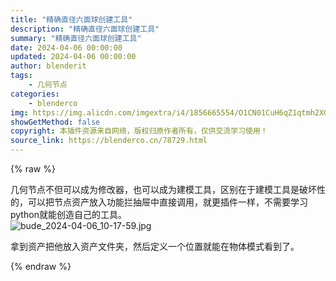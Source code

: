 ```yaml
---
title: "精确直径六面球创建工具"
description: "精确直径六面球创建工具"
summary: "精确直径六面球创建工具"
date: 2024-04-06 00:00:00
updated: 2024-04-06 00:00:00
author: blenderit
tags: 
    - 几何节点
categories:
    - blenderco
img: https://img.alicdn.com/imgextra/i4/1856665554/O1CN01CuH6qZ1qtmh2XGu0O_!!1856665554.jpg
showGetMethod: false
copyright: 本插件资源来自网络，版权归原作者所有，仅供交流学习使用！
source_link: https://blenderco.cn/78729.html
---
```


{% raw %}
<p>几何节点不但可以成为修改器，也可以成为建模工具，区别在于建模工具是破坏性的，可以把节点资产放入功能拦抽屉中直接调用，就更插件一样，不需要学习python就能创造自己的工具。<br>
<img src="https://img.alicdn.com/imgextra/i4/1856665554/O1CN01CuH6qZ1qtmh2XGu0O_!!1856665554.jpg" alt="bude_2024-04-06_10-17-59.jpg"></p><p>拿到资产把他放入资产文件夹，然后定义一个位置就能在物体模式看到了。</p>
<div style="display: none">blenderco</div>
{% endraw %}